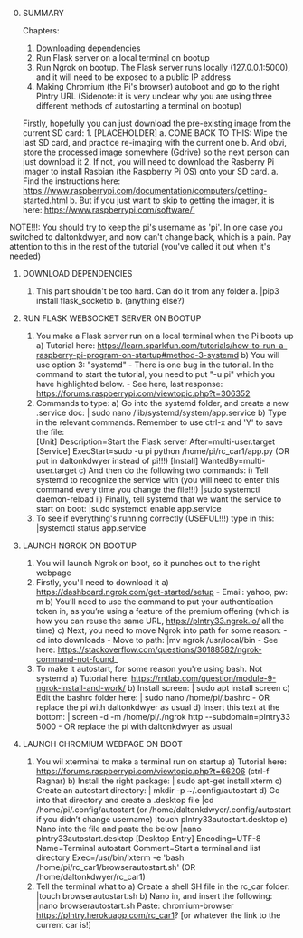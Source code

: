 0. SUMMARY

    Chapters: 
    1. Downloading dependencies
    2. Run Flask server on a local terminal on bootup
    3. Run Ngrok on bootup. The Flask server runs locally (127.0.0.1:5000), and it will need to be exposed to a public IP address
    4. Making Chromium (the Pi's browser) autoboot and go to the right Plntry URL
    (Sidenote: it is very unclear why you are using three different methods of autostarting a terminal on bootup)

    Firstly, hopefully you can just download the pre-existing image from the current SD card:
        1. [PLACEHOLDER]
            a. COME BACK TO THIS: Wipe the last SD card, and practice re-imaging with the current one
            b. And obvi, store the processed image somewhere (Gdrive) so the next person can just download it
        2. If not, you will need to download the Rasberry Pi imager to install Rasbian (the Raspberry Pi OS) onto your SD card.
            a. Find the instructions here: https://www.raspberrypi.com/documentation/computers/getting-started.html
            b. But if you just want to skip to getting the imager, it is here: https://www.raspberrypi.com/software/`


NOTE!!!: You should try to keep the pi's username as 'pi'. In one case you switched to daltonkdwyer, and now can't change back, which is a pain. Pay attention to this in the rest of the tutorial (you've called it out when it's needed)

1. DOWNLOAD DEPENDENCIES

    1. This part shouldn't be too hard. Can do it from any folder
        a. |pip3 install flask_socketio
        b. (anything else?)

2. RUN FLASK WEBSOCKET SERVER ON BOOTUP

    1. You make a Flask server run on a local terminal when the Pi boots up
        a) Tutorial here: https://learn.sparkfun.com/tutorials/how-to-run-a-raspberry-pi-program-on-startup#method-3-systemd
        b) You will use option 3: "systemd"
            - There is one bug in the tutorial. In the command to start the tutorial, you need to put "-u pi" which you have highlighted below. 
                - See here, last response: https://forums.raspberrypi.com/viewtopic.php?t=306352
    2. Commands to type:
        a) Go into the systemd folder, and create a new .service doc:
        | sudo nano /lib/systemd/system/app.service
        b) Type in the relevant commands. Remember to use ctrl-x and 'Y' to save the file:        
        [Unit]
        Description=Start the Flask server
        After=multi-user.target
        [Service]
        ExecStart=sudo -u pi python /home/pi/rc_car1/app.py    (OR put in daltonkdwyer instead of pi!!!)
        [Install]
        WantedBy=multi-user.target
        c) And then do the following two commands:
            i) Tell systemd to recognize the service with (you will need to enter this command every time you change the file!!!)
            |sudo systemctl daemon-reload
            ii) Finally, tell systemd that we want the service to start on boot:
            |sudo systemctl enable app.service
    3. To see if everything's running correctly (USEFUL!!!) type in this:
        |systemctl status app.service

3. LAUNCH NGROK ON BOOTUP

    1. You will launch Ngrok on boot, so it punches out to the right webpage
    2. Firstly, you'll need to download it
        a) https://dashboard.ngrok.com/get-started/setup
            - Email: yahoo, pw: m
        b) You’ll need to use the command to put your authentication token in, as you’re using a feature of the premium offering (which is how you can reuse the same URL, https://plntry33.ngrok.io/ all the time)
        c) Next, you need to move Ngrok into path for some reason:
            - cd into downloads
            - Move to path:
            |mv ngrok /usr/local/bin
                - See here: https://stackoverflow.com/questions/30188582/ngrok-command-not-found_
    3. To make it autostart, for some reason you're using bash. Not systemd
        a) Tutorial here: https://rntlab.com/question/module-9-ngrok-install-and-work/
        b) Install screen:
        | sudo apt install screen
        c) Edit the bashrc folder here:
        | sudo nano /home/pi/.bashrc
            - OR replace the pi with daltonkdwyer as usual
        d) Insert this text at the bottom:
        | screen -d -m /home/pi/./ngrok http --subdomain=plntry33 5000
            - OR replace the pi with daltonkdwyer as usual

4. LAUNCH CHROMIUM WEBPAGE ON BOOT

    1. You wil xterminal to make a terminal run on startup
        a) Tutorial here: https://forums.raspberrypi.com/viewtopic.php?t=66206 (ctrl-f Ragnar)
        b) Install the right package:
        | sudo apt-get install xterm
        c) Create an autostart directory:
        | mkdir -p ~/.config/autostart
        d) Go into that directory and create a .desktop file
        |cd /home/pi/.config/autostart (or /home/daltonkdwyer/.config/autostart if you didn’t change username) 
        |touch plntry33autostart.desktop
        e) Nano into the file and paste the below
        |nano plntry33autostart.desktop
                [Desktop Entry]
                Encoding=UTF-8
                Name=Terminal autostart
                Comment=Start a terminal and list directory
                Exec=/usr/bin/lxterm -e 'bash /home/pi/rc_car1/browserautostart.sh' (OR /home/daltonkdwyer/rc_car1)
    2. Tell the terminal what to
        a) Create a shell SH file in the rc_car folder:
        |touch browserautostart.sh
        b) Nano in, and insert the following:
        |nano browserautostart.sh
        Paste: chromium-browser https://plntry.herokuapp.com/rc_car1?
        [or whatever the link to the current car is!]